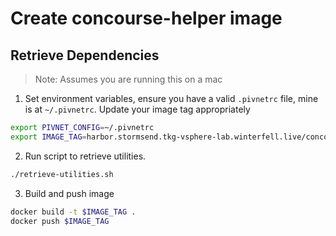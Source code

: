 # Create concourse-helper image

## Retrieve Dependencies

>Note: Assumes you are running this on a mac

1. Set environment variables, ensure you have a valid `.pivnetrc` file, mine is at `~/.pivnetrc`. Update your image tag appropriately

```bash
export PIVNET_CONFIG=~/.pivnetrc
export IMAGE_TAG=harbor.stormsend.tkg-vsphere-lab.winterfell.live/concourse/concourse-helper
```

2. Run script to retrieve utilities.

```bash
./retrieve-utilities.sh
```

3. Build and push image

```bash
docker build -t $IMAGE_TAG .
docker push $IMAGE_TAG
```
